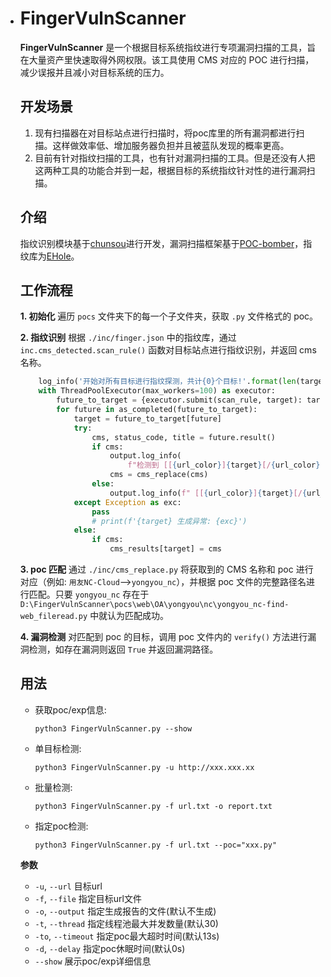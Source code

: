 - # FingerVulnScanner

  **FingerVulnScanner** 是一个根据目标系统指纹进行专项漏洞扫描的工具，旨在大量资产里快速取得外网权限。该工具使用 CMS 对应的 POC 进行扫描，减少误报并且减小对目标系统的压力。

  ## 开发场景

  1. 现有扫描器在对目标站点进行扫描时，将poc库里的所有漏洞都进行扫描。这样做效率低、增加服务器负担并且被蓝队发现的概率更高。
  2. 目前有针对指纹扫描的工具，也有针对漏洞扫描的工具。但是还没有人把这两种工具的功能合并到一起，根据目标的系统指纹针对性的进行漏洞扫描。

  ## 介绍

  指纹识别模块基于[chunsou](https://github.com/Funsiooo/chunsou)进行开发，漏洞扫描框架基于[POC-bomber](https://github.com/tr0uble-mAker/POC-bomber)，指纹库为[EHole](https://github.com/EdgeSecurityTeam/EHole)。

  

  ## 工作流程

  **1. 初始化** 遍历 `pocs` 文件夹下的每一个子文件夹，获取 `.py` 文件格式的 poc。 

  **2. 指纹识别** 根据 `./inc/finger.json` 中的指纹库，通过 `inc.cms_detected.scan_rule()` 函数对目标站点进行指纹识别，并返回 cms 名称。

  ```python
      log_info('开始对所有目标进行指纹探测，共计{0}个目标!'.format(len(target_list)))
      with ThreadPoolExecutor(max_workers=100) as executor:
          future_to_target = {executor.submit(scan_rule, target): target for target in target_list}
          for future in as_completed(future_to_target):
              target = future_to_target[future]
              try:
                  cms, status_code, title = future.result()
                  if cms:
                      output.log_info(
                          f"检测到 [[{url_color}]{target}[/{url_color}]]的指纹为 [[{info_color}]{cms}[/{info_color}]]")
                      cms = cms_replace(cms)
                  else:
                      output.log_info(f" [[{url_color}]{target}[/{url_color}]]未匹配到指纹。")
              except Exception as exc:
                  pass
                  # print(f'{target} 生成异常: {exc}')
              else:
                  if cms:
                      cms_results[target] = cms
  ```

   **3. poc 匹配** 通过 `./inc/cms_replace.py` 将获取到的 CMS 名称和 poc 进行对应（例如: `用友NC-Cloud`-->`yongyou_nc`），并根据 poc 文件的完整路径名进行匹配。只要 `yongyou_nc` 存在于 `D:\FingerVulnScanner\pocs\web\OA\yongyou\nc\yongyou_nc-find-web_fileread.py` 中就认为匹配成功。

   **4. 漏洞检测** 对匹配到 poc 的目标，调用 poc 文件内的 `verify()` 方法进行漏洞检测，如存在漏洞则返回 `True` 并返回漏洞路径。

  ## 用法


  - 获取poc/exp信息:

    ```
    python3 FingerVulnScanner.py --show
    ```

  - 单目标检测:

    ```
    python3 FingerVulnScanner.py -u http://xxx.xxx.xx
    ```

  - 批量检测:

    ```
    python3 FingerVulnScanner.py -f url.txt -o report.txt
    ```

  - 指定poc检测:

    ```
    python3 FingerVulnScanner.py -f url.txt --poc="xxx.py"
    ```

  **参数**

  - `-u`, `--url`      目标url
  - `-f`, `--file`     指定目标url文件
  - `-o`, `--output`   指定生成报告的文件(默认不生成)
  - `-t`, `--thread`   指定线程池最大并发数量(默认30)
  - `-to`, `--timeout` 指定poc最大超时时间(默认13s)
  - `-d`, `--delay`    指定poc休眠时间(默认0s)
  - `--show`           展示poc/exp详细信息

  
